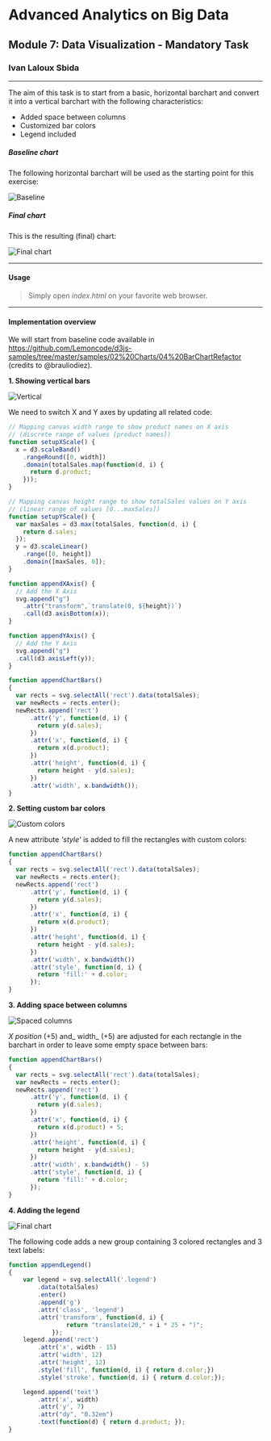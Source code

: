 # Advanced Analytics on Big Data
## Module 7: Data Visualization - Mandatory Task
### Ivan Laloux Sbida

---

The aim of this task is to start from a basic, horizontal barchart and convert it into a vertical barchart with the following characteristics:
* Added space between columns
* Customized bar colors
* Legend included

##### Baseline chart

The following horizontal barchart will be used as the starting point for this exercise:

![Baseline](./pictures/Baseline.PNG "Baseline barchart for this task")

##### Final chart

This is the resulting (final) chart:

![Final chart](./pictures/Final.PNG "Final chart")

---

#### Usage

> Simply open _index.html_ on your favorite web browser.

---

#### Implementation overview

We will start from baseline code available in https://github.com/Lemoncode/d3js-samples/tree/master/samples/02%20Charts/04%20BarChartRefactor (credits to @brauliodiez).

**1. Showing vertical bars**

![Vertical](./pictures/Vertical.PNG "Vertical bars")

We need to switch X and Y axes by updating all related code:

```javascript
// Mapping canvas width range to show product names on X axis
// (discrete range of values [product names])
function setupXScale() {
  x = d3.scaleBand()
    .rangeRound([0, width])
    .domain(totalSales.map(function(d, i) {
      return d.product;
    }));
}

// Mapping canvas height range to show totalSales values on Y axis
// (linear range of values [0...maxSales])
function setupYScale() {
  var maxSales = d3.max(totalSales, function(d, i) {
    return d.sales;
  });
  y = d3.scaleLinear()
    .range([0, height])
    .domain([maxSales, 0]);
}

function appendXAxis() {
  // Add the X Axis
  svg.append("g")
    .attr("transform",`translate(0, ${height})`)
    .call(d3.axisBottom(x));
}

function appendYAxis() {
  // Add the Y Axis
  svg.append("g")
  .call(d3.axisLeft(y));
}

function appendChartBars()
{
  var rects = svg.selectAll('rect').data(totalSales);
  var newRects = rects.enter();
  newRects.append('rect')
      .attr('y', function(d, i) {
        return y(d.sales);
      })
      .attr('x', function(d, i) {
        return x(d.product);
      })
      .attr('height', function(d, i) {
        return height - y(d.sales);
      })
      .attr('width', x.bandwidth());
}
```

**2. Setting custom bar colors**

![Custom colors](./pictures/VerticalColored.PNG "Customized colors")

A new attribute _'style'_ is added to fill the rectangles with custom colors:

```javascript
function appendChartBars()
{
  var rects = svg.selectAll('rect').data(totalSales);
  var newRects = rects.enter();
  newRects.append('rect')
      .attr('y', function(d, i) {
        return y(d.sales);
      })
      .attr('x', function(d, i) {
        return x(d.product);
      })
      .attr('height', function(d, i) {
        return height - y(d.sales);
      })
      .attr('width', x.bandwidth())
      .attr('style', function(d, i) {
        return 'fill:' + d.color;
      });
}
```

**3. Adding space between columns**

![Spaced columns](./pictures/VerticalColoredSpaced.PNG "Added space between columns")

_X position_ (+5) and_ width_ (+5) are adjusted for each rectangle in the barchart in order to leave some empty space between bars:

```javascript
function appendChartBars()
{
  var rects = svg.selectAll('rect').data(totalSales);
  var newRects = rects.enter();
  newRects.append('rect')
      .attr('y', function(d, i) {
        return y(d.sales);
      })
      .attr('x', function(d, i) {
        return x(d.product) + 5;
      })
      .attr('height', function(d, i) {
        return height - y(d.sales);
      })
      .attr('width', x.bandwidth() - 5)
      .attr('style', function(d, i) {
        return 'fill:' + d.color;
      });
}
```

**4. Adding the legend**

![Final chart](./pictures/Final.PNG "Final chart")

The following code adds a new group containing 3 colored rectangles and 3 text labels:

```javascript
function appendLegend()
{
    var legend = svg.selectAll('.legend')
        .data(totalSales)
        .enter()
        .append('g')
        .attr('class', 'legend')
        .attr('transform', function(d, i) { 
                return "translate(20," + i * 25 + ")"; 
            });
    legend.append('rect')
        .attr('x', width - 15)
        .attr('width', 12)
        .attr('height', 12)
        .style('fill', function(d, i) { return d.color;})
        .style('stroke', function(d, i) { return d.color;});

    legend.append('text')
        .attr('x', width)
        .attr('y', 7)
        .attr("dy", "0.32em")
        .text(function(d) { return d.product; });
}
```

